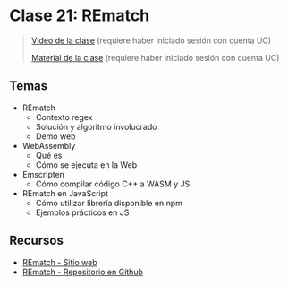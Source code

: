 # Clase 21: REmatch

> [Video de la clase](https://drive.google.com/file/d/1_A2bMgYPhVynPRFUYxIFKIceEssAK6kf/view?usp=sharing) (requiere haber iniciado sesión con cuenta UC)
>
> [Material de la clase](https://drive.google.com/drive/folders/1oWVxfrUkiiEgBhagYhcyWxPEnQ5plSV4?usp=sharing) (requiere haber iniciado sesión con cuenta UC)

## Temas
- REmatch
  - Contexto regex
  - Solución y algoritmo involucrado
  - Demo web
- WebAssembly
  - Qué es
  - Cómo se ejecuta en la Web
- Emscripten
  - Cómo compilar código C++ a WASM y JS
- REmatch en JavaScript
  - Cómo utilizar librería disponible en npm
  - Ejemplos prácticos en JS

## Recursos

- [REmatch - Sitio web](https://rematchcl.web.app/)
- [REmatch - Repositorio en Github](https://github.com/REmatchChile/REmatch-js)
